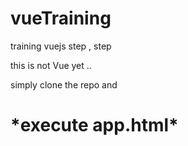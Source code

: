 # vueTraining
training vuejs step , step

this is not Vue yet ..

simply clone the repo and 
<h1>*execute app.html*</h1>
